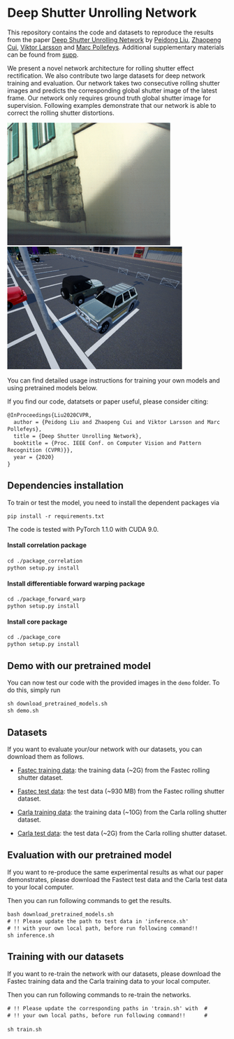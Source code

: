 # Deep Shutter Unrolling Network

This repository contains the code and datasets to reproduce the results from the
paper [Deep Shutter Unrolling Network](https://drive.google.com/open?id=14NYguVp129ydRtRzhhU8H8QIiE0coK6x) by [Peidong Liu](http://people.inf.ethz.ch/liup/), 
[Zhaopeng Cui](https://zhpcui.github.io), [Viktor Larsson](http://people.inf.ethz.ch/vlarsson/) and [Marc Pollefeys](https://inf.ethz.ch/personal/marc.pollefeys/). Additional supplementary materials can be found from [supp](https://drive.google.com/open?id=1ox9X-pYMgnSPP_hkeso21bUL_QoKJcrp).

We present a novel network architecture for rolling shutter effect rectification. We also contribute two large datasets for deep network training and evaluation. Our network takes two consecutive rolling shutter images and predicts the corresponding global shutter image of the latest frame. Our network only requires ground truth global shutter image for supervision. Following examples demonstrate that our network is able to correct the rolling shutter distortions.

<img src="teaser_img/fastec.gif" height="280px"/> <img src="teaser_img/carla.gif" height="280px"/>

You can find detailed usage instructions for training your own models
and using pretrained models below.

If you find our code, datatsets or paper useful, please consider citing:
```
@InProceedings{Liu2020CVPR,
  author = {Peidong Liu and Zhaopeng Cui and Viktor Larsson and Marc Pollefeys},
  title = {Deep Shutter Unrolling Network},
  booktitle = {Proc. IEEE Conf. on Computer Vision and Pattern	Recognition (CVPR)}},
  year = {2020}
}
```

## Dependencies installation
To train or test the model, you need to install the dependent packages via
```
pip install -r requirements.txt
```
The code is tested with PyTorch 1.1.0 with CUDA 9.0.

#### Install correlation package
```
cd ./package_correlation
python setup.py install
```

#### Install differentiable forward warping package
```
cd ./package_forward_warp
python setup.py install
```

#### Install core package
```
cd ./package_core
python setup.py install
```

## Demo with our pretrained model
You can now test our code with the provided images in the `demo` folder.
To do this, simply run
```
sh download_pretrained_models.sh
sh demo.sh
```

## Datasets
If you want to evaluate your/our network with our datasets, you
can download them as follows.

* [Fastec training data](https://drive.google.com/open?id=1gJoI7PSv7KEm2qb9-bt6hiyZ3PPlwEpd):
  the training data (~2G) from the Fastec rolling shutter dataset.

* [Fastec test data](https://drive.google.com/open?id=1Yfu6sOgIa6vJ6VwAedycjLu-_7rx7vZ2):
  the test data (~930 MB) from the Fastec rolling shutter dataset.

* [Carla training data](https://drive.google.com/open?id=15vXSX3g_STd6RPDWLg2sIn11mKH0sXxg):
  the training data (~10G) from the Carla rolling shutter dataset.

* [Carla test data](https://drive.google.com/open?id=1rvN0q5KF9BTxBOx4oOyxJKzX8XkUB-zM):
  the test data (~2G) from the Carla rolling shutter dataset.


## Evaluation with our pretrained model
If you want to re-produce the same experimental results as what our paper demonstrates,
please download the Fastect test data and the Carla test data to your local computer.

Then you can run following commands to get the results.
```
bash download_pretrained_models.sh
# !! Please update the path to test data in 'inference.sh'
# !! with your own local path, before run following command!!
sh inference.sh
```

## Training with our datasets
If you want to re-train the network with our datasets, please download
the Fastec training data and the Carla training data to your local computer.

Then you can run following commands to re-train the networks.
```
# !! Please update the corresponding paths in 'train.sh' with  #
# !! your own local paths, before run following command!!      #

sh train.sh
```


